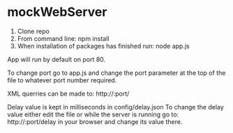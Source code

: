 # mockWebServer
1. Clone repo
2. From command line: 
npm install
3. When installation of packages has finished run:
node app.js

App will run by default on port 80.

To change port go to app.js and change the port parameter at the top of the file to whatever port number required.

XML querries can be made to: http://<server-url>:port/

Delay value is kept in milliseconds in config/delay.json
To change the delay value either edit the file or while the server is running go to: http://<server-url>:port/delay in your browser and change its value there.
